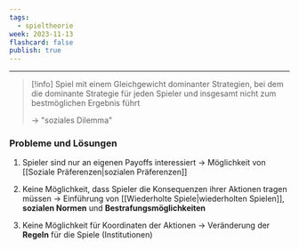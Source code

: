 ```yaml
---
tags:
  - spieltheorie
week: 2023-11-13
flashcard: false
publish: true
---
```

***

> [!info]
> Spiel mit einem Gleichgewicht dominanter Strategien, bei dem die dominante Strategie für jeden Spieler und insgesamt nicht zum bestmöglichen Ergebnis führt 
> 
> $\rightarrow$ "soziales Dilemma"

### Probleme und Lösungen

1. Spieler sind nur an eigenen Payoffs interessiert
$\rightarrow$ Möglichkeit von [[Soziale Präferenzen|sozialen Präferenzen]]

2. Keine Möglichkeit, dass Spieler die Konsequenzen ihrer Aktionen tragen müssen
$\rightarrow$ Einführung von [[Wiederholte Spiele|wiederholten Spielen]], **sozialen Normen** und **Bestrafungsmöglichkeiten**

3. Keine Möglichkeit für Koordinaten der Aktionen
$\rightarrow$ Veränderung der **Regeln** für die Spiele (Institutionen)


